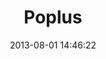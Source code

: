 ---
title: Poplus
date: 2013-08-01 14:46:22
img: poplus.png
thumb: poplus-thumb.png
description: Plataforma de desarrollo de aplicaciones con fines civicos.
site_url: http://poplus.org
status: activo
---